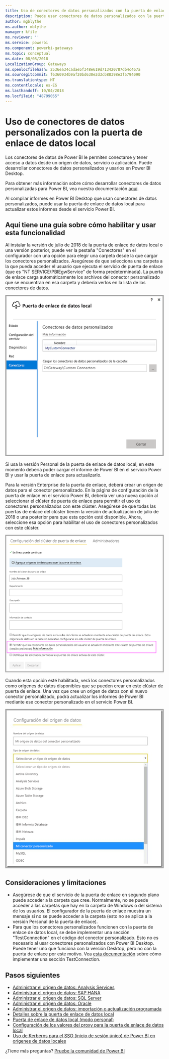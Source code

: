 ```yaml
---
title: Uso de conectores de datos personalizados con la puerta de enlace de datos local
description: Puede usar conectores de datos personalizados con la puerta de enlace de datos local.
author: mgblythe
ms.author: mblythe
manager: kfile
ms.reviewer: ''
ms.service: powerbi
ms.component: powerbi-gateways
ms.topic: conceptual
ms.date: 08/08/2018
LocalizationGroup: Gateways
ms.openlocfilehash: 2536ea34cadae5f348e619d713420787db4c467a
ms.sourcegitcommit: f6360934b9af20bd630e2d3cb88398e3f5794090
ms.translationtype: HT
ms.contentlocale: es-ES
ms.lasthandoff: 10/04/2018
ms.locfileid: "48799055"
---
```

# <a name="use-custom-data-connectors-with-the-on-premises-data-gateway"></a>Uso de conectores de datos personalizados con la puerta de enlace de datos local

Los conectores de datos de Power BI le permiten conectarse y tener acceso a datos desde un origen de datos, servicio o aplicación. Puede desarrollar conectores de datos personalizados y usarlos en Power BI Desktop.

Para obtener más información sobre cómo desarrollar conectores de datos personalizadas para Power BI, vea nuestra documentación [aquí](http://aka.ms/dataconnectors).

Al compilar informes en Power BI Desktop que usan conectores de datos personalizados, puede usar la puerta de enlace de datos local para actualizar estos informes desde el servicio Power BI.

## <a name="here-is-a-guide-on-how-to-enable-and-use-this-capability"></a>Aquí tiene una guía sobre cómo habilitar y usar esta funcionalidad

Al instalar la versión de julio de 2018 de la puerta de enlace de datos local o una versión posterior, puede ver la pestaña "Conectores" en el configurador con una opción para elegir una carpeta desde la que cargar los conectores personalizados. Asegúrese de que selecciona una carpeta a la que pueda acceder el usuario que ejecuta el servicio de puerta de enlace (que es "NT SERVICE\PBIEgwService" de forma predeterminada). La puerta de enlace carga automáticamente los archivos del conector personalizado que se encuentran en esa carpeta y debería verlos en la lista de los conectores de datos.

![Conector personalizado 1](media/service-gateway-custom-connectors/gateway-onprem-customconnector1.png)

Si usa la versión Personal de la puerta de enlace de datos local, en este momento debería poder cargar el informe de Power BI en el servicio Power BI y usar la puerta de enlace para actualizarlo.

Para la versión Enterprise de la puerta de enlace, deberá crear un origen de datos para el conector personalizado. En la página de configuración de la puerta de enlace en el servicio Power BI, debería ver una nueva opción al seleccionar el clúster de puerta de enlace para permitir el uso de conectores personalizados con este clúster. Asegúrese de que todas las puertas de enlace del clúster tienen la versión de actualización de julio de 2018 o una posterior para que esta opción esté disponible. Ahora, seleccione esa opción para habilitar el uso de conectores personalizados con este clúster.

![Conector personalizado 2](media/service-gateway-custom-connectors/gateway-onprem-customconnector2.png)

Cuando esta opción esté habilitada, verá los conectores personalizados como orígenes de datos disponibles que se pueden crear en este clúster de puerta de enlace. Una vez que cree un origen de datos con el nuevo conector personalizado, podrá actualizar los informes de Power BI mediante ese conector personalizado en el servicio Power BI.

![Conector personalizado 3](media/service-gateway-custom-connectors/gateway-onprem-customconnector3.png)

## <a name="considerations-and-limitations"></a>Consideraciones y limitaciones

* Asegúrese de que el servicio de la puerta de enlace en segundo plano puede acceder a la carpeta que cree. Normalmente, no se puede acceder a las carpetas que hay en la carpeta de Windows o del sistema de los usuarios. El configurador de la puerta de enlace muestra un mensaje si no se puede acceder a la carpeta (esto no se aplica a la versión Personal de la puerta de enlace).
* Para que los conectores personalizados funcionen con la puerta de enlace de datos local, se debe implementar una sección "TestConnection" en el código del conector personalizado. Esto no es necesario al usar conectores personalizados con Power BI Desktop. Puede tener uno que funciona con la versión Desktop, pero no con la puerta de enlace por este motivo. Vea [esta documentación](https://github.com/Microsoft/DataConnectors/blob/master/docs/m-extensions.md#implementing-testconnection-for-gateway-support) sobre cómo implementar una sección TestConnection.

## <a name="next-steps"></a>Pasos siguientes

* [Administrar el origen de datos: Analysis Services](service-gateway-enterprise-manage-ssas.md)  
* [Administrar el origen de datos: SAP HANA](service-gateway-enterprise-manage-sap.md)  
* [Administrar el origen de datos: SQL Server](service-gateway-enterprise-manage-sql.md)  
* [Administrar el origen de datos: Oracle](service-gateway-onprem-manage-oracle.md)  
* [Administrar el origen de datos: importación o actualización programada](service-gateway-enterprise-manage-scheduled-refresh.md)  
* [Detalles sobre la puerta de enlace de datos local](service-gateway-onprem-indepth.md)  
* [Puerta de enlace de datos local (modo personal)](service-gateway-personal-mode.md)
* [Configuración de los valores del proxy para la puerta de enlace de datos local](service-gateway-proxy.md)  
* [Uso de Kerberos para el SSO (inicio de sesión único) de Power BI en orígenes de datos locales](service-gateway-kerberos-for-sso-pbi-to-on-premises-data.md)  

¿Tiene más preguntas? [Pruebe la comunidad de Power BI](http://community.powerbi.com/)
